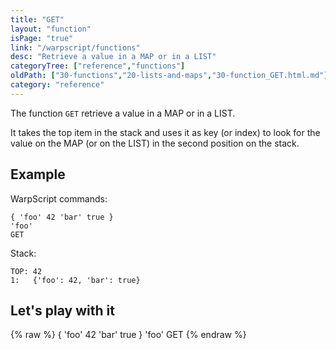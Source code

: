 ```yaml
---
title: "GET"
layout: "function"
isPage: "true"
link: "/warpscript/functions"
desc: "Retrieve a value in a MAP or in a LIST"
categoryTree: ["reference","functions"]
oldPath: ["30-functions","20-lists-and-maps","30-function_GET.html.md"]
category: "reference"
---
```

 

The function `GET` retrieve a value in a MAP or in a LIST.

It takes the top item in the stack and uses it as key (or index) to look for the value on the MAP (or on the LIST) in the second position on the stack.


## Example ##


WarpScript commands:

    { 'foo' 42 'bar' true }
    'foo'
    GET

Stack:

    TOP: 42
    1:   {'foo': 42, 'bar': true}


## Let's play with it ##

{% raw %}
<warp10-warpscript-widget backend="{{backend}}"  exec-endpoint="{{execEndpoint}}">{ 'foo' 42 'bar' true }
'foo' 
GET
</warp10-warpscript-widget>
{% endraw %}
